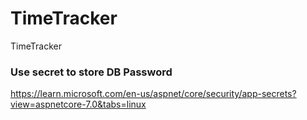 # TimeTracker
TimeTracker

### Use secret to store DB Password
https://learn.microsoft.com/en-us/aspnet/core/security/app-secrets?view=aspnetcore-7.0&tabs=linux